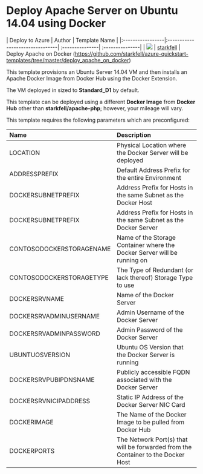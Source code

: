 # Deploy Apache Server on Ubuntu 14.04 using Docker

| Deploy to Azure  | Author                          | Template Name   |
|:-----------------|:--------------------------------| :---------------| :---------------|
| <a href="https://portal.azure.com/#create/Microsoft.Template/uri/https%3A%2F%2Fraw.githubusercontent.com%2Fstarkfell%2Fazure-quickstart-templates%2Fmaster%2Fdeploy_apache_on_docker%2Fdeploy_apache_on_docker%2FTemplates%2Fdeploy_apache_on_docker.json" target="_blank"><img src="http://azuredeploy.net/deploybutton_small.png"/></a> | [starkfell](https://github.com/starkfell) | Deploy Apache on Docker (https://github.com/starkfell/azure-quickstart-templates/tree/master/deploy_apache_on_docker)

This template provisions an Ubuntu Server 14.04 VM and then installs an Apache Docker Image from Docker Hub using the Docker Extension.

The VM deployed in sized to **Standard_D1** by default.

This template can be deployed using a different **Docker Image** from **Docker Hub** other than **starkfell/apache-php**; however, your mileage will vary.


This template requires the following parameters which are preconfigured:


| Name             | Description                     |
|:-----------------| :--------------------------------|
| LOCATION | Physical Location where the Docker Server will be deployed |
| ADDRESSPREFIX | Default Address Prefix for the entire Environment |
| DOCKERSUBNETPREFIX | Address Prefix for Hosts in the same Subnet as the Docker Host |
| DOCKERSUBNETPREFIX | Address Prefix for Hosts in the same Subnet as the Docker Server |
| CONTOSODOCKERSTORAGENAME | Name of the Storage Container where the Docker Server will be running on |
| CONTOSODOCKERSTORAGETYPE | The Type of Redundant (or lack thereof) Storage Type to use |
| DOCKERSRVNAME | Name of the Docker Server |
| DOCKERSRVADMINUSERNAME | Admin Username of the Docker Server |
| DOCKERSRVADMINPASSWORD | Admin Password of the Docker Server |
| UBUNTUOSVERSION | Ubuntu OS Version that the Docker Server is running |
| DOCKERSRVPUBIPDNSNAME | Publicly accessible FQDN associated with the Docker Server |
| DOCKERSRVNICIPADDRESS | Static IP Address of the Docker Server NIC Card |
| DOCKERIMAGE | The Name of the Docker Image to be pulled from Docker Hub |
| DOCKERPORTS | The Network Port(s) that will be forwarded from the Container to the Docker Host |